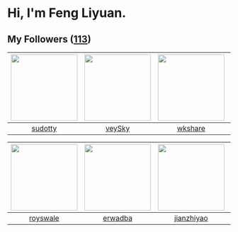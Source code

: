 # Hi, I'm Feng Liyuan.

## My Followers ([113](https://github.com/SunRunAway?tab=followers))

| <img src="https://avatars.githubusercontent.com/u/4898483?v=4" width="150" height="150" /> | <img src="https://avatars.githubusercontent.com/u/3190043?v=4" width="150" height="150" /> | <img src="https://avatars.githubusercontent.com/u/2918384?v=4" width="150" height="150" /> | <img src="https://avatars.githubusercontent.com/u/18233711?v=4" width="150" height="150" /> |
| :----------------------------------------------------------------------------------------: | :----------------------------------------------------------------------------------------: | :----------------------------------------------------------------------------------------: | :-----------------------------------------------------------------------------------------: |
|                            [sudotty](https://github.com/sudotty)                           |                             [veySky](https://github.com/veySky)                            |                            [wkshare](https://github.com/wkshare)                           |                        [justStarNew](https://github.com/justStarNew)                        |

| <img src="https://avatars.githubusercontent.com/u/26373840?v=4" width="150" height="150" /> | <img src="https://avatars.githubusercontent.com/u/43768654?v=4" width="150" height="150" /> | <img src="https://avatars.githubusercontent.com/u/6133860?v=4" width="150" height="150" /> | <img src="https://avatars.githubusercontent.com/u/552936?v=4" width="150" height="150" /> |
| :-----------------------------------------------------------------------------------------: | :-----------------------------------------------------------------------------------------: | :----------------------------------------------------------------------------------------: | :---------------------------------------------------------------------------------------: |
|                           [royswale](https://github.com/royswale)                           |                            [erwadba](https://github.com/erwadba)                            |                         [jianzhiyao](https://github.com/jianzhiyao)                        |                           [mbautin](https://github.com/mbautin)                           |